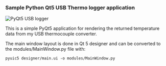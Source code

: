 ### Sample Python Qt5 USB Thermo logger application

![PyQt5 USB logger](/images/usb_logger.png)

This is a simple PyQt5 application for rendering the returned temperature data from my USB thermocouple converter.

The main window layout is done in Qt 5 designer and can be converted to the modules/MainWindow.py file with:

    pyuic5 designer/main.ui -o modules/MainWindow.py

